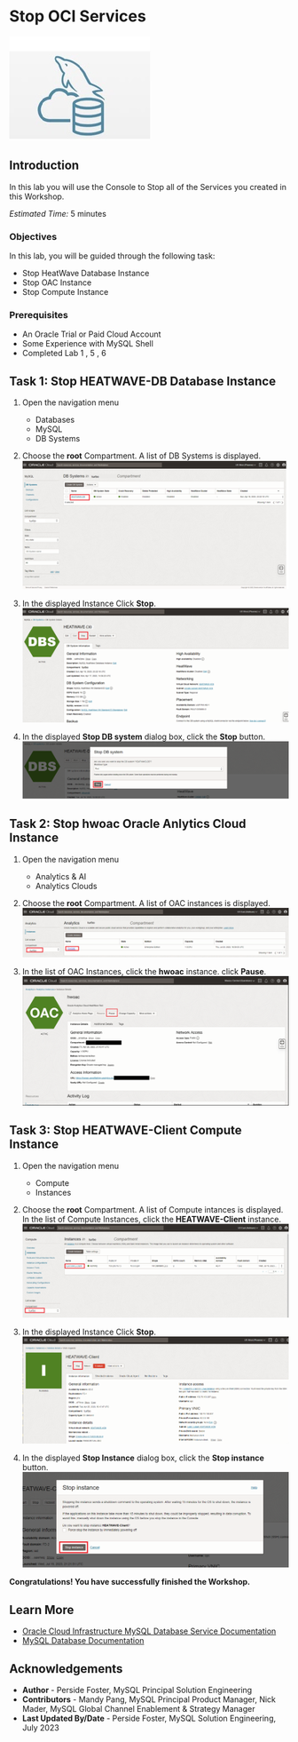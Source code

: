 # Stop OCI Services

![mysql heatwave](./images/mysql-heatwave-logo.jpg "mysql heatwave")

## Introduction

In this lab you will use the Console to Stop all of the Services you created in this Workshop.

_Estimated Time:_ 5 minutes


### Objectives

In this lab, you will be guided through the following task:

- Stop HeatWave Database Instance
- Stop OAC Instance
- Stop Compute Instance

### Prerequisites

- An Oracle Trial or Paid Cloud Account
- Some Experience with MySQL Shell
- Completed Lab 1 , 5 , 6

## Task 1: Stop HEATWAVE-DB Database Instance

1. Open the navigation menu  
    - Databases
    - MySQL
    - DB Systems
2. Choose the **root** Compartment. A list of DB Systems is displayed.
    ![navigation mysql with instance](./images/navigation-mysql-with-instance.png "navigation mysql with instance")

3. In the displayed Instance Click **Stop**.
    ![mysql select stop](./images/mysql-instance-active.png " mysql select stop")

4. In the displayed **Stop DB system** dialog box, click the  **Stop** button.
    ![mysql system stop](./images/mysql-system-stop.png " mysql system stop")

## Task 2: Stop hwoac Oracle Anlytics Cloud Instance

1. Open the navigation menu  
    - Analytics & AI
    - Analytics Clouds

2. Choose the **root** Compartment. A list of OAC instances is displayed.
    ![navigation OAC instance](./images/navigation-oac.png "navigation OAC instance")

3. In the list of OAC Instances, click the **hwoac** instance. click **Pause**.
    ![OAC stop](./images/oac-instance-pause.png "OAC stop")

## Task 3: Stop HEATWAVE-Client Compute Instance

1. Open the navigation menu  
    - Compute
    - Instances

2. Choose the **root** Compartment. A list of Compute intances is displayed. In the list of Compute Instances, click the **HEATWAVE-Client** instance.
    ![navigation compute instance](./images/navigation-compute-instance.png "navigation compute instance")

3. In the displayed Instance Click **Stop**.
    ![mysql select stop](./images/compute-instance-stop.png " mysql select stop")

4. In the displayed **Stop Instance** dialog box, click the  **Stop instance** button.
    ![mysql select stop](./images/compute-instance-stop-dialog.png " mysql select stop")

**Congratulations!  You have successfully finished the Workshop.**

## Learn More

- [Oracle Cloud Infrastructure MySQL Database Service Documentation](https://docs.cloud.oracle.com/en-us/iaas/MySQL-database)
- [MySQL Database Documentation](https://www.MySQL.com)

## Acknowledgements

- **Author** - Perside Foster, MySQL Principal Solution Engineering
- **Contributors** - Mandy Pang, MySQL Principal Product Manager,  Nick Mader, MySQL Global Channel Enablement & Strategy Manager
- **Last Updated By/Date** - Perside Foster, MySQL Solution Engineering, July 2023